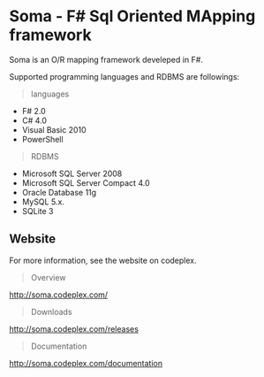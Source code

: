 Soma - F# Sql Oriented MApping framework
=====================================

Soma is an O/R mapping framework develeped in F#. 

Supported programming languages and RDBMS are followings:

> languages

* F# 2.0
* C# 4.0
* Visual Basic 2010
* PowerShell

> RDBMS

* Microsoft SQL Server 2008
* Microsoft SQL Server Compact 4.0
* Oracle Database 11g
* MySQL 5.x.
* SQLite 3

## Website

For more information, see the website on codeplex.

> Overview

http://soma.codeplex.com/

> Downloads

http://soma.codeplex.com/releases

> Documentation

http://soma.codeplex.com/documentation